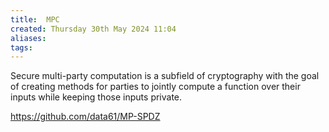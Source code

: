 ```yaml
---
title:  MPC
created: Thursday 30th May 2024 11:04
aliases: 
tags: 
---
```

Secure multi-party computation is a subfield of cryptography with the goal of creating methods for parties to jointly compute a function over their inputs while keeping those inputs private.

https://github.com/data61/MP-SPDZ